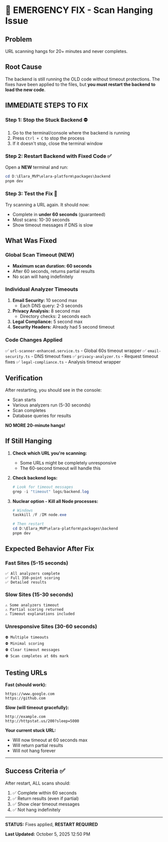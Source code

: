 # 🚨 EMERGENCY FIX - Scan Hanging Issue

## Problem
URL scanning hangs for 20+ minutes and never completes.

## Root Cause
The backend is still running the OLD code without timeout protections. The fixes have been applied to the files, but **you must restart the backend to load the new code**.

## IMMEDIATE STEPS TO FIX

### Step 1: Stop the Stuck Backend ⛔

1. Go to the terminal/console where the backend is running
2. Press `Ctrl + C` to stop the process
3. If it doesn't stop, close the terminal window

### Step 2: Restart Backend with Fixed Code ✅

Open a **NEW** terminal and run:

```powershell
cd D:\Elara_MVP\elara-platform\packages\backend
pnpm dev
```

### Step 3: Test the Fix 🧪

Try scanning a URL again. It should now:
- Complete in **under 60 seconds** (guaranteed)
- Most scans: 10-30 seconds
- Show timeout messages if DNS is slow

## What Was Fixed

### Global Scan Timeout (NEW)
- **Maximum scan duration: 60 seconds**
- After 60 seconds, returns partial results
- No scan will hang indefinitely

### Individual Analyzer Timeouts
1. **Email Security:** 10 second max
   - Each DNS query: 2-3 seconds
2. **Privacy Analysis:** 8 second max
   - Directory checks: 2 seconds each
3. **Legal Compliance:** 5 second max
4. **Security Headers:** Already had 5 second timeout

### Code Changes Applied
✅ `url-scanner-enhanced.service.ts` - Global 60s timeout wrapper
✅ `email-security.ts` - DNS timeout fixes
✅ `privacy-analyzer.ts` - Request timeout fixes
✅ `legal-compliance.ts` - Analysis timeout wrapper

## Verification

After restarting, you should see in the console:
- Scan starts
- Various analyzers run (5-30 seconds)
- Scan completes
- Database queries for results

**NO MORE 20-minute hangs!**

## If Still Hanging

1. **Check which URL you're scanning:**
   - Some URLs might be completely unresponsive
   - The 60-second timeout will handle this

2. **Check backend logs:**
   ```powershell
   # Look for timeout messages
   grep -i "timeout" logs/backend.log
   ```

3. **Nuclear option - Kill all Node processes:**
   ```powershell
   # Windows
   taskkill /F /IM node.exe

   # Then restart
   cd D:\Elara_MVP\elara-platform\packages\backend
   pnpm dev
   ```

## Expected Behavior After Fix

### Fast Sites (5-15 seconds)
```
✅ All analyzers complete
✅ Full 350-point scoring
✅ Detailed results
```

### Slow Sites (15-30 seconds)
```
⚠️ Some analyzers timeout
⚠️ Partial scoring returned
⚠️ Timeout explanations included
```

### Unresponsive Sites (30-60 seconds)
```
⛔ Multiple timeouts
⛔ Minimal scoring
⛔ Clear timeout messages
⛔ Scan completes at 60s mark
```

## Testing URLs

**Fast (should work):**
```
https://www.google.com
https://github.com
```

**Slow (will timeout gracefully):**
```
http://example.com
http://httpstat.us/200?sleep=5000
```

**Your current stuck URL:**
- Will now timeout at 60 seconds max
- Will return partial results
- Will not hang forever

---

## Success Criteria ✅

After restart, ALL scans should:
1. ✅ Complete within 60 seconds
2. ✅ Return results (even if partial)
3. ✅ Show clear timeout messages
4. ✅ Not hang indefinitely

---

**STATUS:** Fixes applied, **RESTART REQUIRED**

**Last Updated:** October 5, 2025 12:50 PM
